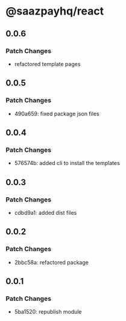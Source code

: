 # @saazpayhq/react

## 0.0.6

### Patch Changes

- refactored template pages

## 0.0.5

### Patch Changes

- 490a659: fixed package json files

## 0.0.4

### Patch Changes

- 576574b: added cli to install the templates

## 0.0.3

### Patch Changes

- cdbd9a1: added dist files

## 0.0.2

### Patch Changes

- 2bbc58a: refactored package

## 0.0.1

### Patch Changes

- 5ba1520: republish module
